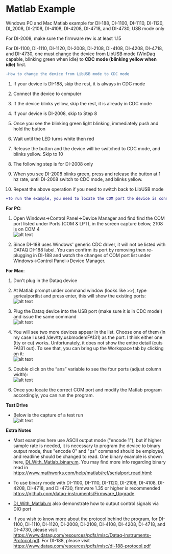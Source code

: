 # Matlab Example
 Windows PC and Mac Matlab example for DI-188, DI-1100, DI-1110, DI-1120, DI_2008, DI-2108, DI-4108, DI-4208, DI-4718, and DI-4730, USB mode only

 For DI-2008, make sure the firmware rev is at least 1.15

 For DI-1100, DI-1110, DI-1120, DI-2008, DI-2108, DI-4108, DI-4208, DI-4718, and DI-4730, one must change the device from LibUSB mode (WinDaq capable, blinking green when idle) to **CDC mode (blinking yellow when idle)** first. 
 
 ```diff
-How to change the device from LibUSB mode to CDC mode
 ```
 
 1. If your device is DI-188, skip the rest, it is always in CDC mode

 2. Connect the device to computer

 3. If the device blinks yellow, skip the rest, it is already in CDC mode
 
 4. If your device is DI-2008, skip to Step 8
 
 5. Once you see the blinking green light blinking, immediately push and hold the button
 
 6. Wait until the LED turns white then red
 
 7. Release the button and the device will be switched to CDC mode, and blinks yellow. Skip to 10

 8. The following step is for DI-2008 only
 
 9. When you see DI-2008 blinks green, press and release the button at 1 hz rate, until DI-2008 switch to CDC mode, and blinks yellow. 

10. Repeat the above operation if you need to switch back to LibUSB mode

```diff
+To run the example, you need to locate the COM port the device is connected to. For USB device, the baudrate is not important
```
 
 **For PC**:
 
 1. Open Windows->Control Panel->Device Manager and find find the COM port listed under Ports (COM & LPT), in the screen capture below, 2108 is on COM 4 <br/> 
![alt text](https://www.dataq.com/resources/repository/matlab_devicemanager.png)

 2. Since DI-188 uses Windows' generic CDC driver, it will not be listed with DATAQ DI-188 label. You can confirm its port by removing then re-plugging in DI-188 and watch the changes of COM port list under Windows->Control Panel->Device Manager.

**For Mac**:
 
 1. Don't plug in the Dataq device
 
 2. At  Matlab prompt under command window (looks like >>), type seriealportlist and press enter, this will show the existing ports: <br/> 
![alt text](https://www.dataq.com/resources/repository/matlab_image001.png)

 3. Plug the Dataq device into the USB port (make sure it is in CDC mode!) and issue the same command <br/> 
 ![alt text](https://www.dataq.com/resources/repository/matlab_image002.png)
 
 4. You will see two more devices appear in the list.  Choose one of them (in my case I used /dev/tty.usbmodemFA131) as the port.  I think either one (tty or cu) works.  Unfortunately, it does not show the entire detail (cuts FA131 out).  To see that, you can bring up the Workspace tab by clicking on it: <br/> 
 ![alt text](https://www.dataq.com/resources/repository/matlab_image003.png)
 
 5) Double click on the “ans” variable to see the four ports (adjust column width):<br/> 
 ![alt text](https://www.dataq.com/resources/repository/matlab_image005.png)
 
 6) Once you locate the correct COM port and modify the Matlab program accordingly, you can run the program. 
 
 **Test Drive**
 
  - Below is the capture of a test run <br/> 
  ![alt text](https://www.dataq.com/resources/repository/matlab_matlaboutput.png)
  
 
 **Extra Notes**
  
 - Most examples here use ASCII output mode ("encode 1"), but if higher sample rate is needed, it is necessary to program the device to binary output mode, thus "encode 0" and "ps" command should be employed, and readline should be changed to read. One binary example is shown here, [DI_With_Matlab_binary.m](https://github.com/dataq-instruments/Matlab-Example/blob/master/DI_With_Matlab_binary.m). You may find more info regarding binary read in https://www.mathworks.com/help/matlab/ref/serialport.read.html:
 
- To use binary mode with DI-1100, DI-1110, DI-1120, DI-2108, DI-4108, DI-4208, DI-4718, and DI-4730, firmware 1.35 or higher is recommended https://github.com/dataq-instruments/Firmware_Upgrade. 

- [DI_With_Matlab.m](https://github.com/dataq-instruments/Matlab-Example/blob/master/DI_With_Matlab.m) also demonstrate how to output control signals via DIO port
 
- If you wish to know more about the protocol behind the program, for DI-1100, DI-1110, DI-1120, DI-2008, DI-2108, DI-4108, DI-4208, DI-4718, and DI-4730, please visit https://www.dataq.com/resources/pdfs/misc/Dataq-Instruments-Protocol.pdf. For DI-188, please visit https://www.dataq.com/resources/pdfs/misc/di-188-protocol.pdf
 
 
